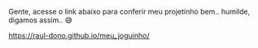 Gente, acesse o link abaixo para conferir meu projetinho bem.. humilde, digamos assim.. 😅

https://raul-dono.github.io/meu_joguinho/
